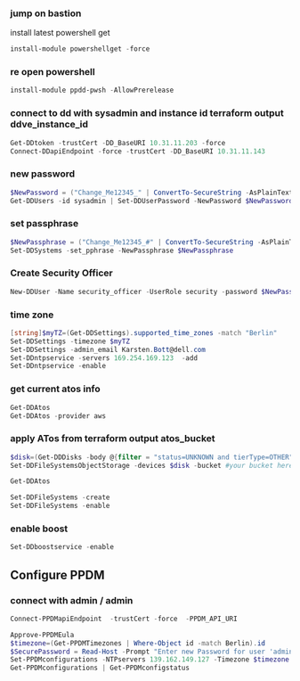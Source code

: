 ### jump on bastion
install latest powershell get
```powershell
install-module powershellget -force
```
### re open powershell
```powershell
install-module ppdd-pwsh -AllowPrerelease
```


### connect to dd with sysadmin and instance id terraform output ddve_instance_id
```powershell
Get-DDtoken -trustCert -DD_BaseURI 10.31.11.203 -force
Connect-DDapiEndpoint -force -trustCert -DD_BaseURI 10.31.11.143
```
### new password
```powershell
$NewPassword = ("Change_Me12345_" | ConvertTo-SecureString -AsPlainText -force)
Get-DDUsers -id sysadmin | Set-DDUserPassword -NewPassword $NewPassword 
```
### set passphrase
```Powershell
$NewPassphrase = ("Change_Me12345_#" | ConvertTo-SecureString -AsPlainText -force)
Set-DDSystems -set_pphrase -NewPassphrase $NewPassphrase
```
### Create Security Officer
```powershell
New-DDUser -Name security_officer -UserRole security -password $NewPassphrase
```

### time zone
```powershell
[string]$myTZ=(Get-DDSettings).supported_time_zones -match "Berlin"
Set-DDSettings -timezone $myTZ
Set-DDSettings -admin_email Karsten.Bott@dell.com
Set-DDntpservice -servers 169.254.169.123  -add
Set-DDntpservice -enable
```


### get current atos info
```powershell
Get-DDAtos
Get-DDAtos -provider aws
```
### apply ATos from  terraform output atos_bucket
```powershell
$disk=(Get-DDDisks -body @{filter = "status=UNKNOWN and tierType=OTHER" }).device
Set-DDFileSystemsObjectStorage -devices $disk -bucket #your bucket here
```

```powershell
Get-DDAtos
```

```powershell
Set-DDFileSystems -create
Set-DDFileSystems -enable
```

### enable boost
```powershell
Set-DDboostservice -enable
```

## Configure PPDM
### connect with admin / admin
```powershell
Connect-PPDMapiEndpoint  -trustCert -force  -PPDM_API_URI 
```

```powershell
Approve-PPDMEula
$timezone=(Get-PPDMTimezones | Where-Object id -match Berlin).id
$SecurePassword = Read-Host -Prompt "Enter new Password for user 'admin'" -AsSecureString
Set-PPDMconfigurations -NTPservers 139.162.149.127 -Timezone $timezone -admin_Password $SecurePassword
Get-PPDMconfigurations | Get-PPDMconfigstatus
```


